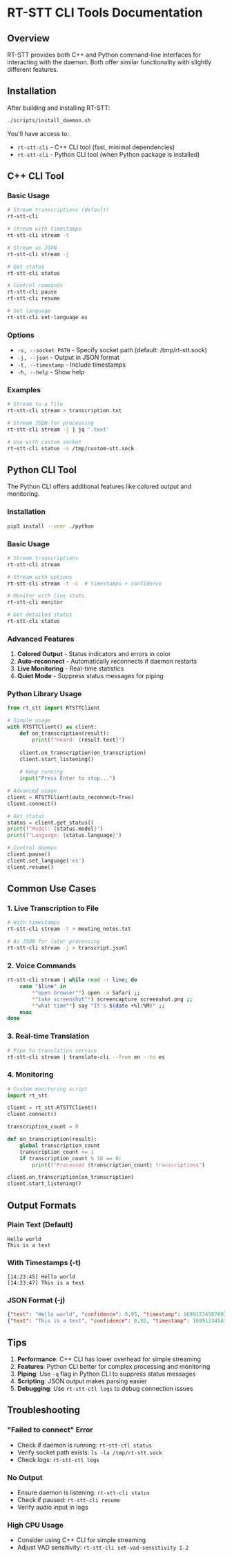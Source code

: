 # RT-STT CLI Tools Documentation

## Overview

RT-STT provides both C++ and Python command-line interfaces for interacting with the daemon. Both offer similar functionality with slightly different features.

## Installation

After building and installing RT-STT:
```bash
./scripts/install_daemon.sh
```

You'll have access to:
- `rt-stt-cli` - C++ CLI tool (fast, minimal dependencies)
- `rt-stt-cli` - Python CLI tool (when Python package is installed)

## C++ CLI Tool

### Basic Usage

```bash
# Stream transcriptions (default)
rt-stt-cli

# Stream with timestamps
rt-stt-cli stream -t

# Stream as JSON
rt-stt-cli stream -j

# Get status
rt-stt-cli status

# Control commands
rt-stt-cli pause
rt-stt-cli resume

# Set language
rt-stt-cli set-language es
```

### Options

- `-s, --socket PATH` - Specify socket path (default: /tmp/rt-stt.sock)
- `-j, --json` - Output in JSON format
- `-t, --timestamp` - Include timestamps
- `-h, --help` - Show help

### Examples

```bash
# Stream to a file
rt-stt-cli stream > transcription.txt

# Stream JSON for processing
rt-stt-cli stream -j | jq '.text'

# Use with custom socket
rt-stt-cli status -s /tmp/custom-stt.sock
```

## Python CLI Tool

The Python CLI offers additional features like colored output and monitoring.

### Installation

```bash
pip3 install --user ./python
```

### Basic Usage

```bash
# Stream transcriptions
rt-stt-cli stream

# Stream with options
rt-stt-cli stream -t -c  # timestamps + confidence

# Monitor with live stats
rt-stt-cli monitor

# Get detailed status
rt-stt-cli status
```

### Advanced Features

1. **Colored Output** - Status indicators and errors in color
2. **Auto-reconnect** - Automatically reconnects if daemon restarts
3. **Live Monitoring** - Real-time statistics
4. **Quiet Mode** - Suppress status messages for piping

### Python Library Usage

```python
from rt_stt import RTSTTClient

# Simple usage
with RTSTTClient() as client:
    def on_transcription(result):
        print(f"Heard: {result.text}")
    
    client.on_transcription(on_transcription)
    client.start_listening()
    
    # Keep running
    input("Press Enter to stop...")

# Advanced usage
client = RTSTTClient(auto_reconnect=True)
client.connect()

# Get status
status = client.get_status()
print(f"Model: {status.model}")
print(f"Language: {status.language}")

# Control daemon
client.pause()
client.set_language('es')
client.resume()
```

## Common Use Cases

### 1. Live Transcription to File

```bash
# With timestamps
rt-stt-cli stream -t > meeting_notes.txt

# As JSON for later processing
rt-stt-cli stream -j > transcript.jsonl
```

### 2. Voice Commands

```bash
rt-stt-cli stream | while read -r line; do
    case "$line" in
        *"open browser"*) open -a Safari ;;
        *"take screenshot"*) screencapture screenshot.png ;;
        *"what time"*) say "It's $(date +%l:%M)" ;;
    esac
done
```

### 3. Real-time Translation

```bash
# Pipe to translation service
rt-stt-cli stream | translate-cli --from en --to es
```

### 4. Monitoring

```python
# Custom monitoring script
import rt_stt

client = rt_stt.RTSTTClient()
client.connect()

transcription_count = 0

def on_transcription(result):
    global transcription_count
    transcription_count += 1
    if transcription_count % 10 == 0:
        print(f"Processed {transcription_count} transcriptions")

client.on_transcription(on_transcription)
client.start_listening()
```

## Output Formats

### Plain Text (Default)
```
Hello world
This is a test
```

### With Timestamps (-t)
```
[14:23:45] Hello world
[14:23:47] This is a test
```

### JSON Format (-j)
```json
{"text": "Hello world", "confidence": 0.95, "timestamp": 1699123456789}
{"text": "This is a test", "confidence": 0.92, "timestamp": 1699123458123}
```

## Tips

1. **Performance**: C++ CLI has lower overhead for simple streaming
2. **Features**: Python CLI better for complex processing and monitoring
3. **Piping**: Use `-q` flag in Python CLI to suppress status messages
4. **Scripting**: JSON output makes parsing easier
5. **Debugging**: Use `rt-stt-ctl logs` to debug connection issues

## Troubleshooting

### "Failed to connect" Error
- Check if daemon is running: `rt-stt-ctl status`
- Verify socket path exists: `ls -la /tmp/rt-stt.sock`
- Check logs: `rt-stt-ctl logs`

### No Output
- Ensure daemon is listening: `rt-stt-cli status`
- Check if paused: `rt-stt-cli resume`
- Verify audio input in logs

### High CPU Usage
- Consider using C++ CLI for simple streaming
- Adjust VAD sensitivity: `rt-stt-cli set-vad-sensitivity 1.2`
